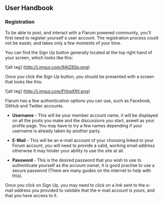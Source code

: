 ## User Handbook
### Registration

To be able to post, and interact with a Flarum powered community, you'll first need to register yourself a user account. The registration process could not be easier, and takes only a few moments of your time.

You can find the Sign Up button generally located at the top right hand of your screen, which looks like this:

![alt tag] (http://i.imgur.com/9AIZ8Sp.png)

Once you click the Sign Up button, you should be presented with a screen that looks like this:

![alt tag] (http://i.imgur.com/FhhpXfH.png)

Flarum has a few authentication options you can use, such as Facebook, GitHub and Twitter accounts.

 - **Username** - This will be your member account name, it will be displayed on all the posts you make and the discussions you start, aswell as your profile page. You may have to try a few names depending if your username is already taken by another party.

 - **E-Mail** - This will be an e-mail account of your choosing linked to your Forum account, you will need to provide a valid, working email address otherwise it may hinder your ability to use the site at all.

 - **Password** - This is the desired password that you wish to use to authenticate yourself as the account owner, it is good practise to use a secure password (There are many guides on the internet to help with this).

Once you click on Sign Up, you may need to click on a link sent to the e-mail address you provided to validate that the e-mail account is yours, and that you have access to it.
